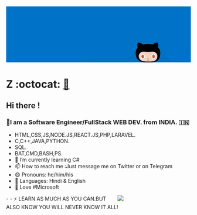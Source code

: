
![github](/assets/bs.png)
# Z :octocat:  [🔗](https://zravi.github.io/)
## Hi there !
### 🔭I am a Software Engineer/FullStack WEB DEV. from INDIA.  🇮🇳
- HTML,CSS,JS,NODE.JS,REACT.JS,PHP,LARAVEL.
- C,C++,JAVA,PYTHON.
- SQL.
- BAT,CMD,BASH,PS.
- 🌱 I’m currently learning C#
- 📫 How to reach me :Just message me on Twitter or on Telegram
- 😄 Pronouns: he/him/his
- 💬 Languages: Hindi & English
- 📱 Love #Microsoft
<img align='right' src='https://user-images.githubusercontent.com/5713670/87202985-820dcb80-c2b6-11ea-9f56-7ec461c497c3.gif' width='200"'>
- 
- ⚡ LEARN AS MUCH AS YOU CAN.BUT ALSO KNOW YOU WILL NEVER KNOW IT ALL!

<!--
**zravi/zravi** is a ✨ _special_ ✨ repository because its `README.md` (this file) appears on your GitHub profile
-->
